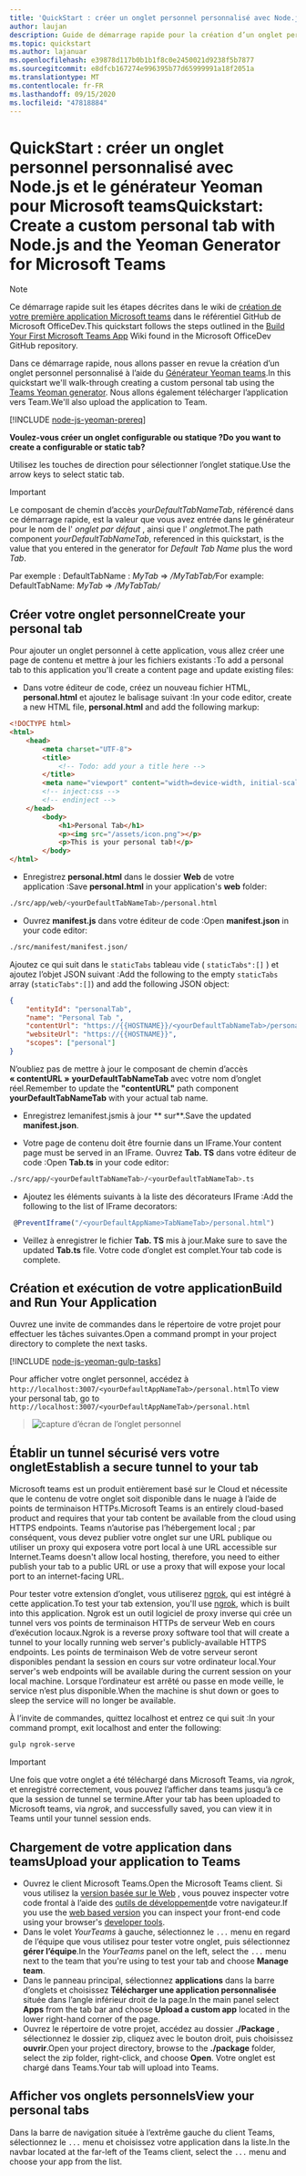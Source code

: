 ```yaml
---
title: 'QuickStart : créer un onglet personnel personnalisé avec Node.js et le générateur Yeoman pour Microsoft teams'
author: laujan
description: Guide de démarrage rapide pour la création d’un onglet personnel avec le générateur Yeoman pour Microsoft Teams.
ms.topic: quickstart
ms.author: lajanuar
ms.openlocfilehash: e39878d117b0b1b1f8c0e2450021d9238f5b7877
ms.sourcegitcommit: e8dfcb167274e996395b77d65999991a18f2051a
ms.translationtype: MT
ms.contentlocale: fr-FR
ms.lasthandoff: 09/15/2020
ms.locfileid: "47818884"
---
```

# <a name="quickstart-create-a-custom-personal-tab-with-nodejs-and-the-yeoman-generator-for-microsoft-teams"></a><span data-ttu-id="e5384-103">QuickStart : créer un onglet personnel personnalisé avec Node.js et le générateur Yeoman pour Microsoft teams</span><span class="sxs-lookup"><span data-stu-id="e5384-103">Quickstart: Create a custom personal tab with Node.js and the Yeoman Generator for Microsoft Teams</span></span>

>[!NOTE]
><span data-ttu-id="e5384-104">Ce démarrage rapide suit les étapes décrites dans le wiki de [création de votre première application Microsoft teams](https://github.com/OfficeDev/generator-teams/wiki/Build-Your-First-Microsoft-Teams-App) dans le référentiel GitHub de Microsoft OfficeDev.</span><span class="sxs-lookup"><span data-stu-id="e5384-104">This quickstart follows the steps outlined in the [Build Your First Microsoft Teams App](https://github.com/OfficeDev/generator-teams/wiki/Build-Your-First-Microsoft-Teams-App) Wiki found in the Microsoft OfficeDev GitHub repository.</span></span>

<span data-ttu-id="e5384-105">Dans ce démarrage rapide, nous allons passer en revue la création d’un onglet personnel personnalisé à l’aide du [Générateur Yeoman teams](https://github.com/OfficeDev/generator-teams/wiki/Build-Your-First-Microsoft-Teams-App).</span><span class="sxs-lookup"><span data-stu-id="e5384-105">In this quickstart we'll walk-through creating a custom personal tab using the [Teams Yeoman generator](https://github.com/OfficeDev/generator-teams/wiki/Build-Your-First-Microsoft-Teams-App).</span></span> <span data-ttu-id="e5384-106">Nous allons également télécharger l’application vers Team.</span><span class="sxs-lookup"><span data-stu-id="e5384-106">We'll also upload the application to Team.</span></span>

[!INCLUDE [node-js-yeoman-prereq](~/includes/tabs/node-js-yeoman-prereq.md)]

<span data-ttu-id="e5384-107">**Voulez-vous créer un onglet configurable ou statique ?**</span><span class="sxs-lookup"><span data-stu-id="e5384-107">**Do you want to create a configurable or static tab?**</span></span>

<span data-ttu-id="e5384-108">Utilisez les touches de direction pour sélectionner l’onglet statique.</span><span class="sxs-lookup"><span data-stu-id="e5384-108">Use the arrow keys to select static tab.</span></span>

>[!IMPORTANT]
><span data-ttu-id="e5384-109">Le composant de chemin d’accès *yourDefaultTabNameTab*, référencé dans ce démarrage rapide, est la valeur que vous avez entrée dans le générateur pour le nom de l' *onglet par défaut* , ainsi que l' *onglet*mot.</span><span class="sxs-lookup"><span data-stu-id="e5384-109">The path component *yourDefaultTabNameTab*, referenced in this quickstart, is the value that you entered in the generator for *Default Tab Name* plus the word *Tab*.</span></span>
>
><span data-ttu-id="e5384-110">Par exemple : DefaultTabName : *MyTab*  =>  */MyTabTab/*</span><span class="sxs-lookup"><span data-stu-id="e5384-110">For example: DefaultTabName: *MyTab* => */MyTabTab/*</span></span>

## <a name="create-your-personal-tab"></a><span data-ttu-id="e5384-111">Créer votre onglet personnel</span><span class="sxs-lookup"><span data-stu-id="e5384-111">Create your personal tab</span></span>

<span data-ttu-id="e5384-112">Pour ajouter un onglet personnel à cette application, vous allez créer une page de contenu et mettre à jour les fichiers existants :</span><span class="sxs-lookup"><span data-stu-id="e5384-112">To add a personal tab to this application you'll create a content page and update existing files:</span></span>

- <span data-ttu-id="e5384-113">Dans votre éditeur de code, créez un nouveau fichier HTML, **personal.html** et ajoutez le balisage suivant :</span><span class="sxs-lookup"><span data-stu-id="e5384-113">In your code editor, create a new HTML file, **personal.html** and add the following markup:</span></span>

```html
<!DOCTYPE html>
<html>
    <head>
        <meta charset="UTF-8">
        <title>
            <!-- Todo: add your a title here -->
        </title>
        <meta name="viewport" content="width=device-width, initial-scale=1.0">
        <!-- inject:css -->
        <!-- endinject -->
    </head>
        <body>
            <h1>Personal Tab</h1>
            <p><img src="/assets/icon.png"></p>
            <p>This is your personal tab!</p>
        </body>
</html>
```

- <span data-ttu-id="e5384-114">Enregistrez **personal.html** dans le dossier **Web** de votre application :</span><span class="sxs-lookup"><span data-stu-id="e5384-114">Save **personal.html** in your application's **web** folder:</span></span>

```bash
./src/app/web/<yourDefaultTabNameTab>/personal.html
```

- <span data-ttu-id="e5384-115">Ouvrez **manifest.js** dans votre éditeur de code :</span><span class="sxs-lookup"><span data-stu-id="e5384-115">Open **manifest.json** in your code editor:</span></span>

```bash
./src/manifest/manifest.json/
```

<span data-ttu-id="e5384-116">Ajoutez ce qui suit dans le `staticTabs` tableau vide ( `staticTabs":[]` ) et ajoutez l’objet JSON suivant :</span><span class="sxs-lookup"><span data-stu-id="e5384-116">Add the following to the empty `staticTabs` array (`staticTabs":[]`) and add the following JSON object:</span></span>

```json
{
    "entityId": "personalTab",
    "name": "Personal Tab ",
    "contentUrl": "https://{{HOSTNAME}}/<yourDefaultTabNameTab>/personal.html",
    "websiteUrl": "https://{{HOSTNAME}}",
    "scopes": ["personal"]
}

```

<span data-ttu-id="e5384-117">N’oubliez pas de mettre à jour le composant de chemin d’accès **« contentURL »** **yourDefaultTabNameTab** avec votre nom d’onglet réel.</span><span class="sxs-lookup"><span data-stu-id="e5384-117">Remember to update the **"contentURL"** path component **yourDefaultTabNameTab** with your actual tab name.</span></span>

- <span data-ttu-id="e5384-118">Enregistrez lemanifest.jsmis à jour \*\* sur\*\*.</span><span class="sxs-lookup"><span data-stu-id="e5384-118">Save the updated **manifest.json**.</span></span>

- <span data-ttu-id="e5384-119">Votre page de contenu doit être fournie dans un IFrame.</span><span class="sxs-lookup"><span data-stu-id="e5384-119">Your content page must be served in an IFrame.</span></span> <span data-ttu-id="e5384-120">Ouvrez **Tab. TS** dans votre éditeur de code :</span><span class="sxs-lookup"><span data-stu-id="e5384-120">Open **Tab.ts** in your code editor:</span></span>

 ```bash
./src/app/<yourDefaultTabNameTab>/<yourDefaultTabNameTab>.ts
```

- <span data-ttu-id="e5384-121">Ajoutez les éléments suivants à la liste des décorateurs IFrame :</span><span class="sxs-lookup"><span data-stu-id="e5384-121">Add the following to the list of IFrame decorators:</span></span>

```typescript
 @PreventIframe("/<yourDefaultAppName>TabNameTab>/personal.html")
```

- <span data-ttu-id="e5384-122">Veillez à enregistrer le fichier **Tab. TS** mis à jour.</span><span class="sxs-lookup"><span data-stu-id="e5384-122">Make sure to save the updated **Tab.ts** file.</span></span> <span data-ttu-id="e5384-123">Votre code d’onglet est complet.</span><span class="sxs-lookup"><span data-stu-id="e5384-123">Your tab code is complete.</span></span>

## <a name="build-and-run-your-application"></a><span data-ttu-id="e5384-124">Création et exécution de votre application</span><span class="sxs-lookup"><span data-stu-id="e5384-124">Build and Run Your Application</span></span>

<span data-ttu-id="e5384-125">Ouvrez une invite de commandes dans le répertoire de votre projet pour effectuer les tâches suivantes.</span><span class="sxs-lookup"><span data-stu-id="e5384-125">Open a command prompt in your project directory to complete the next tasks.</span></span>

[!INCLUDE [node-js-yeoman-gulp-tasks](~/includes/tabs/node-js-yeoman-gulp-tasks.md)]

<span data-ttu-id="e5384-126">Pour afficher votre onglet personnel, accédez à `http://localhost:3007/<yourDefaultAppNameTab>/personal.html`</span><span class="sxs-lookup"><span data-stu-id="e5384-126">To view your personal tab, go to `http://localhost:3007/<yourDefaultAppNameTab>/personal.html`</span></span>

>![capture d’écran de l’onglet personnel](/microsoftteams/platform/assets/images/tab-images/personalTab.PNG)

## <a name="establish-a-secure-tunnel-to-your-tab"></a><span data-ttu-id="e5384-128">Établir un tunnel sécurisé vers votre onglet</span><span class="sxs-lookup"><span data-stu-id="e5384-128">Establish a secure tunnel to your tab</span></span>

<span data-ttu-id="e5384-129">Microsoft teams est un produit entièrement basé sur le Cloud et nécessite que le contenu de votre onglet soit disponible dans le nuage à l’aide de points de terminaison HTTPs.</span><span class="sxs-lookup"><span data-stu-id="e5384-129">Microsoft Teams is an entirely cloud-based product and requires that your tab content be available from the cloud using HTTPS endpoints.</span></span> <span data-ttu-id="e5384-130">Teams n’autorise pas l’hébergement local ; par conséquent, vous devez publier votre onglet sur une URL publique ou utiliser un proxy qui exposera votre port local à une URL accessible sur Internet.</span><span class="sxs-lookup"><span data-stu-id="e5384-130">Teams doesn't allow local hosting, therefore, you need to either publish your tab to a public URL or use a proxy that will expose your local port to an internet-facing URL.</span></span>

<span data-ttu-id="e5384-131">Pour tester votre extension d’onglet, vous utiliserez [ngrok](https://ngrok.com/docs), qui est intégré à cette application.</span><span class="sxs-lookup"><span data-stu-id="e5384-131">To test your tab extension, you'll use [ngrok](https://ngrok.com/docs), which is built into this application.</span></span> <span data-ttu-id="e5384-132">Ngrok est un outil logiciel de proxy inverse qui crée un tunnel vers vos points de terminaison HTTPs de serveur Web en cours d’exécution locaux.</span><span class="sxs-lookup"><span data-stu-id="e5384-132">Ngrok is a reverse proxy software tool that will create a tunnel to your locally running web server's publicly-available HTTPS endpoints.</span></span> <span data-ttu-id="e5384-133">Les points de terminaison Web de votre serveur seront disponibles pendant la session en cours sur votre ordinateur local.</span><span class="sxs-lookup"><span data-stu-id="e5384-133">Your server's web endpoints will be available during the current session on your local machine.</span></span> <span data-ttu-id="e5384-134">Lorsque l’ordinateur est arrêté ou passe en mode veille, le service n’est plus disponible.</span><span class="sxs-lookup"><span data-stu-id="e5384-134">When the machine is shut down or goes to sleep the service will no longer be available.</span></span>

<span data-ttu-id="e5384-135">À l’invite de commandes, quittez localhost et entrez ce qui suit :</span><span class="sxs-lookup"><span data-stu-id="e5384-135">In your command prompt, exit localhost and enter the following:</span></span>

```bash
gulp ngrok-serve
```

> [!IMPORTANT]
> <span data-ttu-id="e5384-136">Une fois que votre onglet a été téléchargé dans Microsoft Teams, via *ngrok*, et enregistré correctement, vous pouvez l’afficher dans teams jusqu’à ce que la session de tunnel se termine.</span><span class="sxs-lookup"><span data-stu-id="e5384-136">After your tab has been uploaded to Microsoft teams, via *ngrok*, and successfully saved, you can view it in Teams until your tunnel session ends.</span></span>

## <a name="upload-your-application-to-teams"></a><span data-ttu-id="e5384-137">Chargement de votre application dans teams</span><span class="sxs-lookup"><span data-stu-id="e5384-137">Upload your application to Teams</span></span>

- <span data-ttu-id="e5384-138">Ouvrez le client Microsoft Teams.</span><span class="sxs-lookup"><span data-stu-id="e5384-138">Open the Microsoft Teams client.</span></span> <span data-ttu-id="e5384-139">Si vous utilisez la [version basée sur le Web](https://teams.microsoft.com) , vous pouvez inspecter votre code frontal à l’aide des [outils de développement](~/tabs/how-to/developer-tools.md)de votre navigateur.</span><span class="sxs-lookup"><span data-stu-id="e5384-139">If you use the [web based version](https://teams.microsoft.com) you can inspect your front-end code using your browser's [developer tools](~/tabs/how-to/developer-tools.md).</span></span>
- <span data-ttu-id="e5384-140">Dans le volet *YourTeams* à gauche, sélectionnez le `...` menu en regard de l’équipe que vous utilisez pour tester votre onglet, puis sélectionnez **gérer l’équipe**.</span><span class="sxs-lookup"><span data-stu-id="e5384-140">In the *YourTeams* panel on the left, select the `...` menu next to the team that you're using to test your tab and choose **Manage team**.</span></span>
- <span data-ttu-id="e5384-141">Dans le panneau principal, sélectionnez **applications** dans la barre d’onglets et choisissez **Télécharger une application personnalisée** située dans l’angle inférieur droit de la page.</span><span class="sxs-lookup"><span data-stu-id="e5384-141">In the main panel select **Apps** from the tab bar and choose **Upload a custom app** located in the lower right-hand corner of the page.</span></span>
- <span data-ttu-id="e5384-142">Ouvrez le répertoire de votre projet, accédez au dossier **./Package** , sélectionnez le dossier zip, cliquez avec le bouton droit, puis choisissez **ouvrir**.</span><span class="sxs-lookup"><span data-stu-id="e5384-142">Open your project directory, browse to the **./package** folder, select the zip folder, right-click, and choose **Open**.</span></span> <span data-ttu-id="e5384-143">Votre onglet est chargé dans Teams.</span><span class="sxs-lookup"><span data-stu-id="e5384-143">Your tab will upload into Teams.</span></span>

## <a name="view-your-personal-tabs"></a><span data-ttu-id="e5384-144">Afficher vos onglets personnels</span><span class="sxs-lookup"><span data-stu-id="e5384-144">View your personal tabs</span></span>

<span data-ttu-id="e5384-145">Dans la barre de navigation située à l’extrême gauche du client Teams, sélectionnez le `...` menu et choisissez votre application dans la liste.</span><span class="sxs-lookup"><span data-stu-id="e5384-145">In the navbar located at the far-left of the Teams client, select the `...` menu and choose your app from the list.</span></span>
